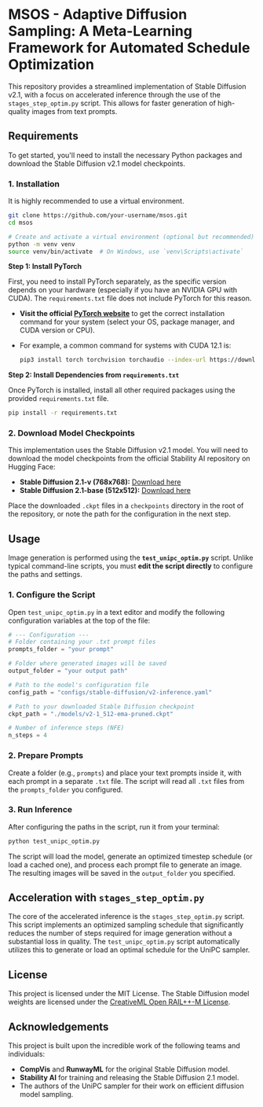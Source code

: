 # MSOS - Adaptive Diffusion Sampling: A Meta-Learning Framework for Automated Schedule Optimization

This repository provides a streamlined implementation of Stable Diffusion v2.1, with a focus on accelerated inference through the use of the `stages_step_optim.py` script. This allows for faster generation of high-quality images from text prompts.

## Requirements

To get started, you'll need to install the necessary Python packages and download the Stable Diffusion v2.1 model checkpoints.

### 1\. Installation

It is highly recommended to use a virtual environment.

```bash
git clone https://github.com/your-username/msos.git
cd msos

# Create and activate a virtual environment (optional but recommended)
python -m venv venv
source venv/bin/activate  # On Windows, use `venv\Scripts\activate`
```

**Step 1: Install PyTorch**

First, you need to install PyTorch separately, as the specific version depends on your hardware (especially if you have an NVIDIA GPU with CUDA). The `requirements.txt` file does not include PyTorch for this reason.

  * **Visit the official [PyTorch website](https://pytorch.org/get-started/locally/)** to get the correct installation command for your system (select your OS, package manager, and CUDA version or CPU).

  * For example, a common command for systems with CUDA 12.1 is:

    ```bash
    pip3 install torch torchvision torchaudio --index-url https://download.pytorch.org/whl/cu121
    ```

**Step 2: Install Dependencies from `requirements.txt`**

Once PyTorch is installed, install all other required packages using the provided `requirements.txt` file.

```bash
pip install -r requirements.txt
```

### 2\. Download Model Checkpoints

This implementation uses the Stable Diffusion v2.1 model. You will need to download the model checkpoints from the official Stability AI repository on Hugging Face:

  * **Stable Diffusion 2.1-v (768x768):** [Download here](https://huggingface.co/stabilityai/stable-diffusion-2-1)
  * **Stable Diffusion 2.1-base (512x512):** [Download here](https://huggingface.co/stabilityai/stable-diffusion-2-1-base)

Place the downloaded `.ckpt` files in a `checkpoints` directory in the root of the repository, or note the path for the configuration in the next step.

## Usage

Image generation is performed using the **`test_unipc_optim.py`** script. Unlike typical command-line scripts, you must **edit the script directly** to configure the paths and settings.

### 1\. Configure the Script

Open `test_unipc_optim.py` in a text editor and modify the following configuration variables at the top of the file:

```python
# --- Configuration ---
# Folder containing your .txt prompt files
prompts_folder = "your prompt"

# Folder where generated images will be saved
output_folder = "your output path" 

# Path to the model's configuration file
config_path = "configs/stable-diffusion/v2-inference.yaml"

# Path to your downloaded Stable Diffusion checkpoint
ckpt_path = "./models/v2-1_512-ema-pruned.ckpt"

# Number of inference steps (NFE)
n_steps = 4
```

### 2\. Prepare Prompts

Create a folder (e.g., `prompts`) and place your text prompts inside it, with each prompt in a separate `.txt` file. The script will read all `.txt` files from the `prompts_folder` you configured.

### 3\. Run Inference

After configuring the paths in the script, run it from your terminal:

```bash
python test_unipc_optim.py
```

The script will load the model, generate an optimized timestep schedule (or load a cached one), and process each prompt file to generate an image. The resulting images will be saved in the `output_folder` you specified.

## Acceleration with `stages_step_optim.py`

The core of the accelerated inference is the `stages_step_optim.py` script. This script implements an optimized sampling schedule that significantly reduces the number of steps required for image generation without a substantial loss in quality. The `test_unipc_optim.py` script automatically utilizes this to generate or load an optimal schedule for the UniPC sampler.

## License

This project is licensed under the MIT License. The Stable Diffusion model weights are licensed under the [CreativeML Open RAIL++-M License](https://www.google.com/search?q=https://huggingface.co/stabilityai/stable-diffusion-2-1/blob/main/LICENSE-MODEL).

## Acknowledgements

This project is built upon the incredible work of the following teams and individuals:

  * **CompVis** and **RunwayML** for the original Stable Diffusion model.
  * **Stability AI** for training and releasing the Stable Diffusion 2.1 model.
  * The authors of the UniPC sampler for their work on efficient diffusion model sampling.